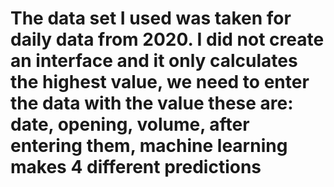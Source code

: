 # The data set I used was taken for daily data from 2020. I did not create an interface and it only calculates the highest value, we need to enter the data with the value these are: date, opening, volume, after entering them, machine learning makes 4 different predictions
